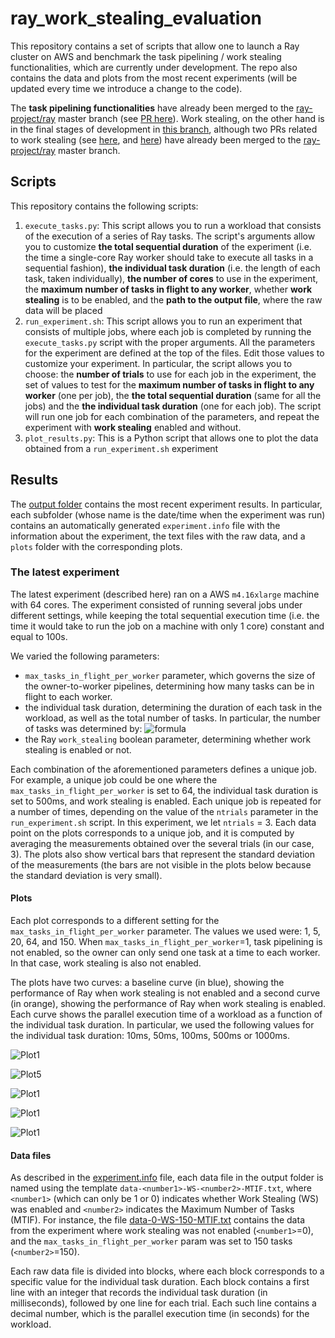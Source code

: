 # ray_work_stealing_evaluation

This repository contains a set of scripts that allow one to launch a Ray cluster on AWS and benchmark the task pipelining / work stealing functionalities, which are currently under development. The repo also contains the data and plots from the most recent experiments (will be updated every time we introduce a change to the code). 

The **task pipelining functionalities** have already been merged to the [ray-project/ray](https://github.com/ray-project/ray) master branch (see [PR here](https://github.com/ray-project/ray/commit/026c0090865373c87065fa0fe9972afc1a769514)). Work stealing, on the other hand is in the final stages of development in [this branch](https://github.com/gabrieleoliaro/ray/tree/WS1_official), although two PRs related to work stealing (see [here](https://github.com/ray-project/ray/pull/10225), and [here](https://github.com/ray-project/ray/pull/11051)) have already been merged to the [ray-project/ray](https://github.com/ray-project/ray) master branch.

## Scripts

This repository contains the following scripts:

1. `execute_tasks.py`: This script allows you to run a workload that consists of the execution of a series of Ray tasks. The script's arguments allow you to customize **the total sequential duration** of the experiment (i.e. the time a single-core Ray worker should take to execute all tasks in a sequential fashion), **the individual task duration** (i.e. the length of each task, taken individually), **the number of cores** to use in the experiment, the **maximum number of tasks in flight to any worker**, whether **work stealing** is to be enabled, and the **path to the output file**, where the raw data will be placed
2. `run_experiment.sh`: This script allows you to run an experiment that consists of multiple jobs, where each job is completed by running the `execute_tasks.py` script with the proper arguments. All the parameters for the experiment are defined at the top of the files. Edit those values to customize your experiment. In particular, the script allows you to choose: the **number of trials** to use for each job in the experiment, the set of values to test for the **maximum number of tasks in flight to any worker** (one per job), the **the total sequential duration** (same for all the jobs) and the **the individual task duration** (one for each job). The script will run one job for each combination of the parameters, and repeat the experiment with **work stealing** enabled and without.
3. `plot_results.py`: This is a Python script that allows one to plot the data obtained from a `run_experiment.sh` experiment


## Results
The [output folder](https://github.com/gabrieleoliaro/ray_work_stealing_evaluation/tree/main/output) contains the most recent experiment results. In particular, each subfolder (whose name is the date/time when the experiment was run) contains an automatically generated `experiment.info` file with the information about the experiment, the text files with the raw data, and a `plots` folder with the corresponding plots.

### The latest experiment

The latest experiment (described here) ran on a AWS `m4.16xlarge` machine with 64 cores. The experiment consisted of running several jobs under different settings, while keeping the total sequential execution time (i.e. the time it would take to run the job on a machine with only 1 core) constant and equal to 100s. 

We varied the following parameters:
* `max_tasks_in_flight_per_worker` parameter, which governs the size of the owner-to-worker pipelines, determining how many tasks can be in flight to each worker.
* the individual task duration, determining the duration of each task in the workload, as well as the total number of tasks. In particular, the number of tasks was determined by: ![formula](https://github.com/gabrieleoliaro/ray_work_stealing_evaluation/blob/main/formula.png)
* the Ray `work_stealing` boolean parameter, determining whether work stealing is enabled or not.

Each combination of the aforementioned parameters defines a unique job. For example, a unique job could be one where the `max_tasks_in_flight_per_worker` is set to 64, the individual task duration is set to 500ms, and work stealing is enabled. Each unique job is repeated for a number of times, depending on the value of the `ntrials` parameter in the `run_experiment.sh` script. In this experiment, we let `ntrials` = 3. Each data point on the plots corresponds to a unique job, and it is computed by averaging the measurements obtained over the several trials (in our case, 3). The plots also show vertical bars that represent the standard deviation of the measurements (the bars are not visible in the plots below because the standard deviation is very small).

#### Plots
Each plot corresponds to a different setting for the `max_tasks_in_flight_per_worker` parameter. The values we used were: 1, 5, 20, 64, and 150. When `max_tasks_in_flight_per_worker`=1, task pipelining is not enabled, so the owner can only send one task at a time to each worker. In that case, work stealing is also not enabled.

The plots have two curves: a baseline curve (in blue), showing the performance of Ray when work stealing is not enabled and a second curve (in orange), showing the performance of Ray when work stealing is enabled. Each curve shows the parallel execution time of a workload as a function of the individual task duration. In particular, we used the following values for the individual task duration: 10ms, 50ms, 100ms, 500ms or 1000ms. 


![Plot1](https://github.com/gabrieleoliaro/ray_work_stealing_evaluation/blob/main/output/2021-01-19-10:21:12/plots/plot-1-MTIF.png)

![Plot5](https://github.com/gabrieleoliaro/ray_work_stealing_evaluation/blob/main/output/2021-01-19-10:21:12/plots/plot-5-MTIF.png)

![Plot1](https://github.com/gabrieleoliaro/ray_work_stealing_evaluation/blob/main/output/2021-01-19-10:21:12/plots/plot-20-MTIF.png)

![Plot1](https://github.com/gabrieleoliaro/ray_work_stealing_evaluation/blob/main/output/2021-01-19-10:21:12/plots/plot-64-MTIF.png)

![Plot1](https://github.com/gabrieleoliaro/ray_work_stealing_evaluation/blob/main/output/2021-01-19-10:21:12/plots/plot-150-MTIF.png)

#### Data files
As described in the [experiment.info](https://github.com/gabrieleoliaro/ray_work_stealing_evaluation/blob/main/output/2021-01-19-10:21:12/experiment.info) file, each data file in the output folder is named using the template `data-<number1>-WS-<number2>-MTIF.txt`, where `<number1>` (which can only be 1 or 0) indicates whether Work Stealing (WS) was enabled and `<number2>` indicates the Maximum Number of Tasks (MTIF). For instance, the file [data-0-WS-150-MTIF.txt](https://github.com/gabrieleoliaro/ray_work_stealing_evaluation/blob/main/output/2021-01-19-10:21:12/data-0-WS-150-MTIF.txt) contains the data from the experiment where work stealing was not enabled (`<number1>`=0), and the `max_tasks_in_flight_per_worker` param was set to 150 tasks (`<number2>`=150).

Each raw data file is divided into blocks, where each block corresponds to a specific value for the individual task duration. Each block contains a first line with an integer that records the individual task duration (in milliseconds), followed by one line for each trial. Each such line contains a decimal number, which is the parallel execution time (in seconds) for the workload.


